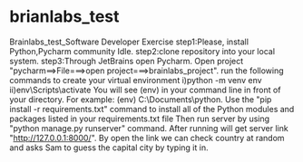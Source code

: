 # brianlabs_test
Brainlabs_test_Software Developer Exercise
step1:Please, install Python,Pycharm community Idle.
step2:clone repository into your local system.
step3:Through JetBrains open Pycharm.
Open project "pycharm==>File===>open project===>brainlabs_project".
run the following commands to create your virtual environment
i)python -m venv env 
ii)env\Scripts\activate
You will see (env) in your command line in front of your directory.
For example:   (env) C:\Documents\python.
Use the  "pip install -r requirements.txt" command to install all of the Python modules and packages listed in your requirements.txt file
Then run server by using "python manage.py runserver" command.
After running  will get server link  "http://127.0.0.1:8000/".
By open the link we can check  country at random and asks Sam to guess the capital city by typing it in. 
